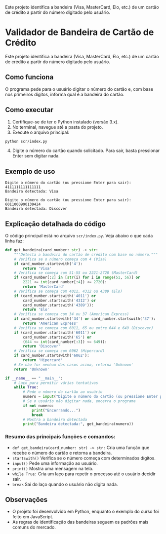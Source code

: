 Este projeto identifica a bandeira (Visa, MasterCard, Elo, etc.) de um cartão de crédito a partir do número digitado pelo usuário.



# Validador de Bandeira de Cartão de Crédito

Este projeto identifica a bandeira (Visa, MasterCard, Elo, etc.) de um cartão de crédito a partir do número digitado pelo usuário.

## Como funciona
O programa pede para o usuário digitar o número do cartão e, com base nos primeiros dígitos, informa qual é a bandeira do cartão.

## Como executar
1. Certifique-se de ter o Python instalado (versão 3.x).
2. No terminal, navegue até a pasta do projeto.
3. Execute o arquivo principal:

```bash
python scr/index.py
```

4. Digite o número do cartão quando solicitado. Para sair, basta pressionar Enter sem digitar nada.

## Exemplo de uso
```
Digite o número do cartão (ou pressione Enter para sair): 4111111111111111
Bandeira detectada: Visa

Digite o número do cartão (ou pressione Enter para sair): 6011000990139424
Bandeira detectada: Discover
```

## Explicação detalhada do código

O código principal está no arquivo `scr/index.py`. Veja abaixo o que cada linha faz:

```python
def get_bandeira(card_number: str) -> str:
    """Detecta a bandeira do cartão de crédito com base no número."""
    # Verifica se o número começa com 4 (Visa)
    if card_number.startswith('4'):
        return 'Visa'
    # Verifica se começa com 51-55 ou 2221-2720 (MasterCard)
    if (card_number[:2] in [str(i) for i in range(51, 56)] or
        2221 <= int(card_number[:4]) <= 2720):
        return 'MasterCard'
    # Verifica se começa com 4011, 4312 ou 4389 (Elo)
    if (card_number.startswith('4011') or
        card_number.startswith('4312') or
        card_number.startswith('4389')):
        return 'Elo'
    # Verifica se começa com 34 ou 37 (American Express)
    if card_number.startswith('34') or card_number.startswith('37'):
        return 'American Express'
    # Verifica se começa com 6011, 65 ou entre 644 e 649 (Discover)
    if (card_number.startswith('6011') or
        card_number.startswith('65') or
        (644 <= int(card_number[:3]) <= 649)):
        return 'Discover'
    # Verifica se começa com 6062 (Hipercard)
    if card_number.startswith('6062'):
        return 'Hipercard'
    # Se não for nenhum dos casos acima, retorna 'Unknown'
    return 'Unknown'

if __name__ == "__main__":
    # Laço para permitir várias tentativas
    while True:
        # Pede o número do cartão ao usuário
        numero = input("Digite o número do cartão (ou pressione Enter para sair): ")
        # Se o usuário não digitar nada, encerra o programa
        if not numero:
            print("Encerrando...")
            break
        # Mostra a bandeira detectada
        print("Bandeira detectada:", get_bandeira(numero))
```

### Resumo das principais funções e comandos:
- `def get_bandeira(card_number: str) -> str:` Cria uma função que recebe o número do cartão e retorna a bandeira.
- `startswith()` Verifica se o número começa com determinados dígitos.
- `input()` Pede uma informação ao usuário.
- `print()` Mostra uma mensagem na tela.
- `while True:` Cria um laço para repetir o processo até o usuário decidir sair.
- `break` Sai do laço quando o usuário não digita nada.

## Observações
- O projeto foi desenvolvido em Python, enquanto o exemplo do curso foi feito em JavaScript.
- As regras de identificação das bandeiras seguem os padrões mais comuns do mercado.
